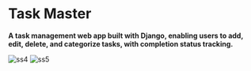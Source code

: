 # Task Master

**A task management web app built with Django, enabling users to add, edit, delete, and categorize tasks, with completion status tracking.**

![ss4](https://github.com/user-attachments/assets/b04c19f0-a5b7-4162-97d0-c8a1c779a946)
![ss5](https://github.com/user-attachments/assets/b3dc656b-3b6f-46a8-ab78-21b570d86fd0)
